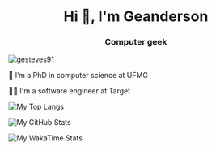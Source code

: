<h1 align="center">Hi 👋, I'm Geanderson</h1>
<h3 align="center">Computer geek</h3>

<p align="left"> <img src="https://komarev.com/ghpvc/?username=gesteves91" alt="gesteves91" /> </p>

🔭 I’m a PhD in computer science at UFMG

👨‍💻 I'm a software engineer at Target

<!-- 👨‍💻 All of my projects are available [here](https://github.com/gesteves91?tab=repositories&type=source) -->

<!-- - 📫 How to reach me **geanderson@dcc.ufmg.br** -->

![My Top Langs](https://github-readme-stats.vercel.app/api/top-langs/?username=gesteves91&hide=jupyter%20notebook&layout=compact&theme=dracula&langs_count=4)

![My GitHub Stats](https://github-readme-stats.vercel.app/api?username=gesteves91&show_icons=true&theme=dracula&count_private=true)

![My WakaTime Stats](https://github-readme-stats.vercel.app/api/wakatime?username=gesteves91&theme=dracula&v=2)

<!-- <p align="left"> <img src="https://raw.githubusercontent.com/devicons/devicon/master/icons/python/python-original.svg" alt="python" width="40" height="40"/> <img src="https://raw.githubusercontent.com/devicons/devicon/master/icons/linux/linux-original.svg" alt="linux" width="40" height="40"/><img src="https://raw.githubusercontent.com/devicons/devicon/master/icons/bash/bash-plain.svg" alt="bash" width="40" height="40"/> <img src="https://raw.githubusercontent.com/devicons/devicon/master/icons/latex/latex-original.svg" alt="latex" width="40" height="40"/> <img src="https://raw.githubusercontent.com/devicons/devicon/master/icons/github/github-original-wordmark.svg" alt="git" width="40" height="40"/> <img src="https://raw.githubusercontent.com/devicons/devicon/master/icons/java/java-original.svg" alt="java" width="40" height="40"/> <img src="https://raw.githubusercontent.com/devicons/devicon/master/icons/javascript/javascript-original.svg" alt="javascript" width="35" height="40"/> <img src="https://raw.githubusercontent.com/devicons/devicon/master/icons/docker/docker-original-wordmark.svg" alt="docker" width="40" height="40"/> <img src="https://raw.githubusercontent.com/devicons/devicon/master/icons/mongodb/mongodb-original-wordmark.svg" alt="mongodb" width="40" height="40"/> <img src="https://raw.githubusercontent.com/devicons/devicon/master/icons/mysql/mysql-original.svg" alt="mysql" width="40" height="40"/> </p> -->
